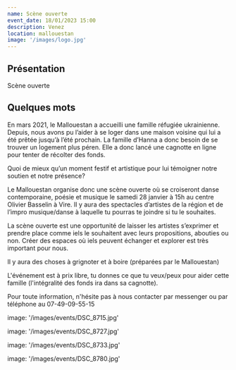 ```yaml
---
name: Scène ouverte
event_date: 18/01/2023 15:00
description: Venez
location: mallouestan
image: '/images/logo.jpg' 
---
```


## Présentation

Scène ouverte

## Quelques mots

En mars 2021, le Mallouestan a accueilli une famille réfugiée ukrainienne. Depuis, nous avons pu l’aider à se loger dans une maison voisine qui lui a été prêtée jusqu’à l’été prochain. La famille d’Hanna a donc besoin de se trouver un logement plus péren. Elle a donc lancé une cagnotte en ligne pour tenter de récolter des fonds. 

Quoi de mieux qu’un moment festif et artistique pour lui témoigner notre soutien et notre présence? 

Le Mallouestan organise donc une scène ouverte où se croiseront danse contemporaine, poésie et musique le samedi 28 janvier à 15h au centre Olivier Basselin à Vire. Il y aura des spectacles d’artistes de la région et de l’impro musique/danse à laquelle tu pourras te joindre si tu le souhaites.

La scène ouverte est une opportunité de laisser les artistes s’exprimer et prendre place comme iels le souhaitent avec leurs propositions, abouties ou non.  Créer des espaces où iels peuvent échanger et explorer est très important pour nous.



Il y aura des choses à grignoter et à boire (préparées par le Mallouestan)

L'événement est à prix libre, tu donnes ce que tu veux/peux pour aider cette famille (l'intégralité des fonds ira dans sa cagnotte). 

Pour toute information, n'hésite pas à nous contacter par messenger ou par téléphone au 07-49-09-55-15


image: '/images/events/DSC_8715.jpg'

image: '/images/events/DSC_8727.jpg'

image: '/images/events/DSC_8733.jpg'

image: '/images/events/DSC_8780.jpg'





